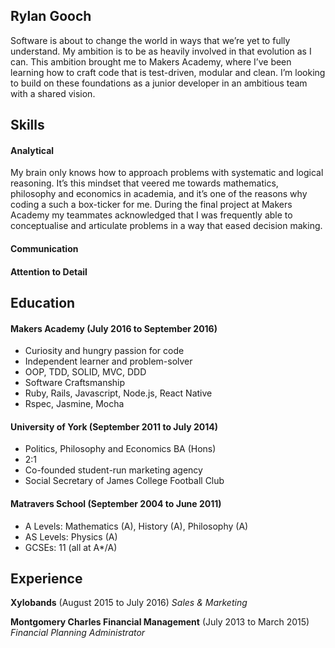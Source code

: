 ## Rylan Gooch

Software is about to change the world in ways that we’re yet to fully understand. My ambition is to be as heavily involved in that evolution as I can. This ambition brought me to Makers Academy, where I’ve been learning how to craft code that is test-driven, modular and clean. I’m looking to build on these foundations as a junior developer in an ambitious team with a shared vision.

## Skills

#### Analytical

My brain only knows how to approach problems with systematic and logical reasoning. It’s this mindset that veered me towards mathematics, philosophy and economics in academia, and it’s one of the reasons why coding a such a box-ticker for me. During the final project at Makers Academy my teammates acknowledged that I was frequently able to conceptualise and articulate problems in a way that eased decision making.

#### Communication

<!-- Descriptive paragraph of how capable you are at this skill and, if relevant, how it has developed.

- I achieved A during my work at B (job, or otherwise)
- I contributed to the growth of X while doing Y (job, or otherwise)
- I built this, made this, broke this, fixed this, etc.
- A link to some on-line evidence (blogs, videos, articles, etc.) -->

#### Attention to Detail

<!-- As a Financial Planning Administrator, a misplaced ‘0’ was the difference between -->

## Education

#### Makers Academy (July 2016 to September 2016)

- Curiosity and hungry passion for code
- Independent learner and problem-solver
- OOP, TDD, SOLID, MVC, DDD
- Software Craftsmanship
- Ruby, Rails, Javascript, Node.js, React Native
- Rspec, Jasmine, Mocha

#### University of York (September 2011 to July 2014)

- Politics, Philosophy and Economics BA (Hons)
- 2:1
- Co-founded student-run marketing agency
- Social Secretary of James College Football Club

#### Matravers School (September 2004 to June 2011)

- A Levels: Mathematics (A), History (A), Philosophy (A)
- AS Levels: Physics (A)
- GCSEs: 11 (all at A*/A)

## Experience
**Xylobands** (August 2015 to July 2016)
*Sales & Marketing*

**Montgomery Charles Financial Management** (July 2013 to March 2015)
*Financial Planning Administrator*
